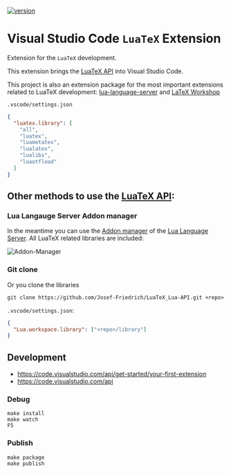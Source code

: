 [![version](https://vsmarketplacebadges.dev/version-short/JosefFriedrich.luatex.svg)](https://marketplace.visualstudio.com/items?itemName=JosefFriedrich.luatex)

# Visual Studio Code `LuaTeX` Extension

Extension for the `LuaTeX` development.

This extension brings the [LuaTeX
API](https://github.com/Josef-Friedrich/LuaTeX_Lua-API) into Visual Studio Code.

This project is also an extension package for the most important extensions related to LuaTeX development:
[lua-language-server](https://marketplace.visualstudio.com/items?itemName=sumneko.lua) and
[LaTeX Workshop](https://marketplace.visualstudio.com/items?itemName=James-Yu.latex-workshop)

`.vscode/settings.json`

```json
{
  "luatex.library": [
    "all",
    "luatex",
    "luametatex",
    "lualatex",
    "lualibs",
    "luaotfload"
  ]
}
```

## Other methods to use the [LuaTeX API](https://github.com/Josef-Friedrich/LuaTeX_Lua-API):

### Lua Langauge Server Addon manager

In the meantime you can use the [Addon manager](https://luals.github.io/wiki/addons/#addon-manager) of the [Lua Language Server](https://github.com/LuaLS/lua-language-server). All LuaTeX related libraries are included:

![Addon-Manager](https://github.com/Josef-Friedrich/vscode_LuaTeX_Lua-API/assets/545838/8c02d85a-3e34-4d1e-8165-66ae65e02aa8)

### Git clone

Or you clone the libraries

```
git clone https://github.com/Josef-Friedrich/LuaTeX_Lua-API.git <repo>
```

`.vscode/settings.json`:

```json
{
  "Lua.workspace.library": ["<repo>/library"]
}
```

## Development

- https://code.visualstudio.com/api/get-started/your-first-extension
- https://code.visualstudio.com/api

### Debug

```
make install
make watch
F5
```

### Publish

```
make package
make publish
```
